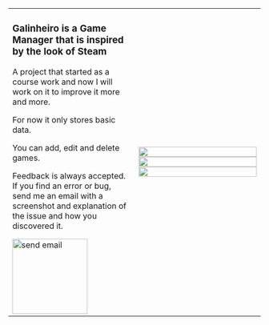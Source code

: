 <table>
  <tr>
    <td width="50%">
      <h3>Galinheiro is a Game Manager that is inspired by the look of Steam</h3>
      <p>A project that started as a course work and now I will work on it to improve it more and more.</p>
      <p>For now it only stores basic data.</p>
      <p>You can add, edit and delete games.</p>
      <p>Feedback is always accepted. If you find an error or bug, send me an email with a screenshot and explanation of the issue and how you discovered it.</p>
      <a href="mailto:thiagohenrique.org@gmail.com">
        <img src="https://github.com/user-attachments/assets/a69b5a57-e1c0-4d72-a880-fd6531ec463b" alt="send email" width="150"/>
      </a>
    </td>
    <td width="50%">
      <img src="https://github.com/user-attachments/assets/9b1f4fd6-48f9-469d-930f-6b4aaf3f1869" width="100%"/><br/>
      <img src="https://github.com/user-attachments/assets/05b09d79-3935-4b81-8968-4572f48562e3" width="100%"/><br/>
      <img src="https://github.com/user-attachments/assets/0c3903a7-d9cb-4651-849e-f311f6e74e8e" width="100%"/>
    </td>
  </tr>
</table>

